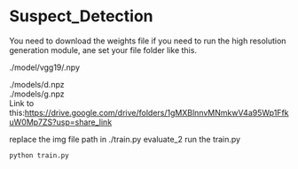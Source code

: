 # Suspect_Detection
You need to download the weights file if you need to run the high resolution generation module, ane set your file folder like this.

./model/vgg19/.npy

./models/d.npz  
./models/g.npz  
Link to this:https://drive.google.com/drive/folders/1gMXBlnnvMNmkwV4a95Wp1FfkuW0Mp7ZS?usp=share_link

replace the img file path in ./train.py evaluate_2
run the train.py
```
python train.py
```
